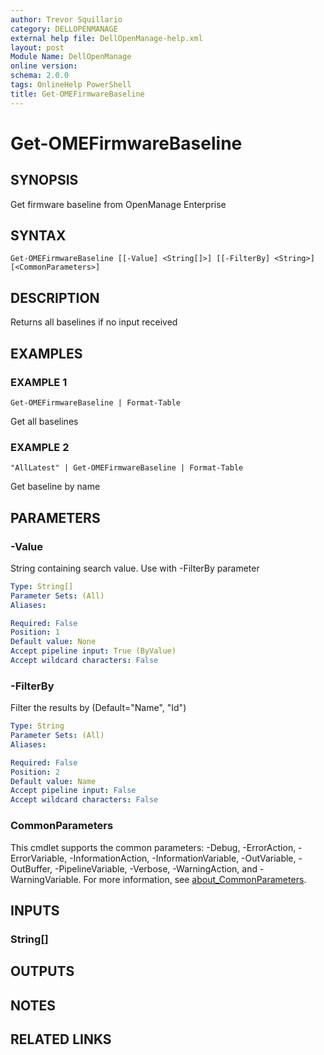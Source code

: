```yaml
---
author: Trevor Squillario
category: DELLOPENMANAGE
external help file: DellOpenManage-help.xml
layout: post
Module Name: DellOpenManage
online version:
schema: 2.0.0
tags: OnlineHelp PowerShell
title: Get-OMEFirmwareBaseline
---
```


# Get-OMEFirmwareBaseline

## SYNOPSIS
Get firmware baseline from OpenManage Enterprise

## SYNTAX

```
Get-OMEFirmwareBaseline [[-Value] <String[]>] [[-FilterBy] <String>] [<CommonParameters>]
```

## DESCRIPTION
Returns all baselines if no input received

## EXAMPLES

### EXAMPLE 1
```
Get-OMEFirmwareBaseline | Format-Table
```

Get all baselines

### EXAMPLE 2
```
"AllLatest" | Get-OMEFirmwareBaseline | Format-Table
```

Get baseline by name

## PARAMETERS

### -Value
String containing search value.
Use with -FilterBy parameter

```yaml
Type: String[]
Parameter Sets: (All)
Aliases:

Required: False
Position: 1
Default value: None
Accept pipeline input: True (ByValue)
Accept wildcard characters: False
```

### -FilterBy
Filter the results by (Default="Name", "Id")

```yaml
Type: String
Parameter Sets: (All)
Aliases:

Required: False
Position: 2
Default value: Name
Accept pipeline input: False
Accept wildcard characters: False
```

### CommonParameters
This cmdlet supports the common parameters: -Debug, -ErrorAction, -ErrorVariable, -InformationAction, -InformationVariable, -OutVariable, -OutBuffer, -PipelineVariable, -Verbose, -WarningAction, and -WarningVariable. For more information, see [about_CommonParameters](http://go.microsoft.com/fwlink/?LinkID=113216).

## INPUTS

### String[]
## OUTPUTS

## NOTES

## RELATED LINKS
